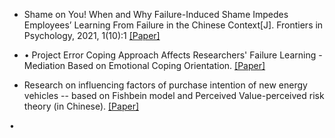 - Shame on You! When and Why Failure-Induced Shame Impedes Employees’ Learning From Failure in the Chinese Context[J]. Frontiers in Psychology, 2021, 1(10):1 [[Paper]](https://www.frontiersin.org/journals/psychology/articles/10.3389/fpsyg.2021.725277/full)

- •	Project Error Coping Approach Affects Researchers' Failure Learning - Mediation Based on Emotional Coping Orientation. [[Paper]](https://github.com/LishiHuang/LishiWebsite/blob/main/static/assets/document/ErrorCoping.pdf)

- Research on influencing factors of purchase intention of new energy vehicles -- based on Fishbein model and Perceived Value-perceived risk theory (in Chinese). [[Paper]](https://github.com/LishiHuang/LishiWebsite/blob/main/static/assets/document/Marketing.pdf)

•	

